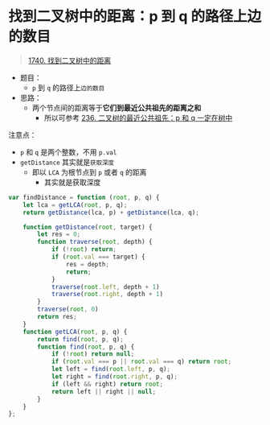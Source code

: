 
# 找到二叉树中的距离：p 到 q 的路径上边的数目


> [1740. 找到二叉树中的距离](https://leetcode.cn/problems/find-distance-in-a-binary-tree/)

- 题目：
	- `p` 到 `q` 的路径上`边的数目`
- 思路：
	- 两个节点间的距离等于**它们到最近公共祖先的距离之和**
		- 所以可参考 [236. 二叉树的最近公共祖先：p 和 q 一定在树中](/post/o2az1q8q.html)


注意点：
- `p` 和 `q` 是两个整数，不用 `p.val`
- `getDistance` 其实就是`获取深度`
	- 即以 `LCA` 为根节点到 `p` 或者 `q` 的距离
		- 其实就是获取深度

```javascript
var findDistance = function (root, p, q) {
    let lca = getLCA(root, p, q);
    return getDistance(lca, p) + getDistance(lca, q);

    function getDistance(root, target) {
        let res = 0;
        function traverse(root, depth) {
            if (!root) return;
            if (root.val === target) {
                res = depth;
                return;
            }
            traverse(root.left, depth + 1)
            traverse(root.right, depth + 1)
        }
        traverse(root, 0)
        return res;
    }
    function getLCA(root, p, q) {
        return find(root, p, q);
        function find(root, p, q) {
            if (!root) return null;
            if (root.val === p || root.val === q) return root;
            let left = find(root.left, p, q);
            let right = find(root.right, p, q);
            if (left && right) return root;
            return left || right || null;
        }
    }
};
```



